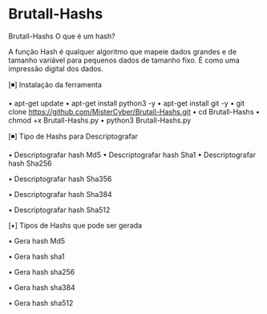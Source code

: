 # Brutall-Hashs
Brutall-Hashs
O que é um hash?

A função Hash é qualquer algoritmo que mapeie dados grandes e de tamanho variável para pequenos dados de tamanho fixo. É como uma impressão digital dos dados. 



[◾] Instalação da ferramenta

• apt-get update
• apt-get install python3 -y
• apt-get install git -y
• git clone https://github.com/MisterCyber/Brutall-Hashs.git
• cd Brutall-Hashs
• chmod +x Brutall-Hashs.py
• python3 Brutall-Hashs.py




[◾] Tipo de Hashs para Descriptografar 

• Descriptografar hash Md5
• Descriptografar hash Sha1
• Descriptografar hash Sha256

• Descriptografar hash Sha356

• Descriptografar hash Sha384

• Descriptografar hash Sha512


[▪] Tipos de Hashs que pode ser gerada

• Gera hash Md5

• Gera hash sha1

• Gera hash sha256

• Gera hash sha384

• Gera hash sha512

